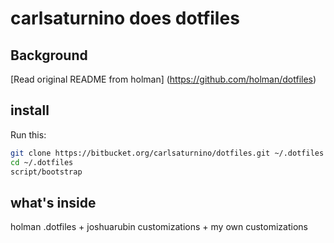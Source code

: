 # carlsaturnino does dotfiles

## Background

[Read original README from holman] (https://github.com/holman/dotfiles)

## install

Run this:

```sh
git clone https://bitbucket.org/carlsaturnino/dotfiles.git ~/.dotfiles
cd ~/.dotfiles
script/bootstrap
```
## what's inside

holman .dotfiles + joshuarubin customizations + my own customizations


